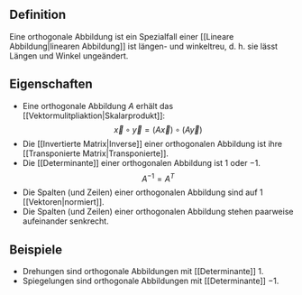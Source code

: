 ## Definition
Eine orthogonale Abbildung ist ein Spezialfall einer [[Lineare Abbildung|linearen Abbildung]] ist längen- und winkeltreu, d. h. sie lässt Längen und Winkel ungeändert.

## Eigenschaften
* Eine orthogonale Abbildung $A$ erhält das [[Vektormulitpliaktion|Skalarprodukt]]:
$$
\vec{x} \circ \vec{y} = (A \vec{x}) \circ (A \vec{y})
$$
* Die [[Invertierte Matrix|Inverse]] einer orthogonalen Abbildung ist ihre [[Transponierte Matrix|Transponierte]].
* Die [[Determinante]] einer orthogonalen Abbildung ist $1$ oder $-1$.
$$
A^{-1} = A^T
$$
* Die Spalten (und Zeilen) einer orthogonalen Abbildung sind auf 1 [[Vektoren|normiert]].
* Die Spalten (und Zeilen) einer orthogonalen Abbildung stehen paarweise aufeinander senkrecht.

## Beispiele
* Drehungen sind orthogonale Abbildungen mit [[Determinante]] 1.
* Spiegelungen sind orthogonale Abbildungen mit [[Determinante]] $-1$.